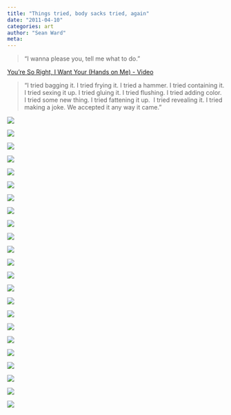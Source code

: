 ```yaml
---
title: "Things tried, body sacks tried, again"
date: "2011-04-10"
categories: art
author: "Sean Ward"
meta:
---
```


> “I wanna please you, tell me what to do.”

[You’re So Right, I Want Your (Hands on Me) - Video](/images/11-handson-1.mov)


> “I tried bagging it. I tried frying it. I tried a hammer. I tried containing it. I tried sexing it up. I tried gluing it. I tried flushing. I tried adding color. I tried some new thing. I tried fattening it up.  I tried revealing it. I tried making a joke. We accepted it any way it came.”

![](/images/11-thingstried-1.jpg)

![](/images/11-thingstried-2.jpg)

![](/images/11-thingstried-3.jpg)

![](/images/11-thingstried-4.jpg)

![](/images/11-thingstried-5.jpg)

![](/images/11-thingstried-6.jpg)

![](/images/11-thingstried-7.jpg)

![](/images/11-thingstried-8.jpg)

![](/images/11-thingstried-9.jpg)

![](/images/11-thingstried-10.jpg)

![](/images/11-thingstried-11.jpg)

![](/images/11-thingstried-12.jpg)

![](/images/11-thingstried-13.jpg)

![](/images/11-thingstried-14.jpg)

![](/images/11-thingstried-15.jpg)

![](/images/11-thingstried-16.jpg)

![](/images/11-thingstried-17.jpg)

![](/images/11-thingstried-18.jpg)

![](/images/11-thingstried-19.jpg)

![](/images/11-thingstried-20.jpg)

![](/images/11-thingstried-21.jpg)

![](/images/11-thingstried-22.jpg)

![](/images/11-thingstried-23.gif)
